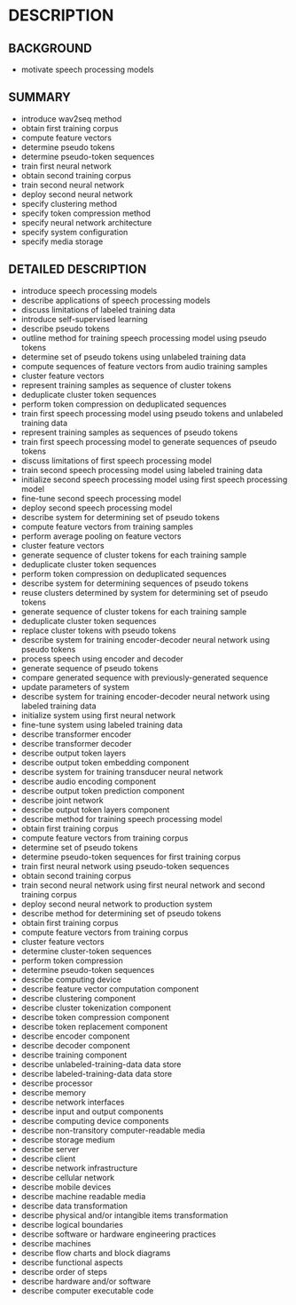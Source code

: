 # DESCRIPTION

## BACKGROUND

- motivate speech processing models

## SUMMARY

- introduce wav2seq method
- obtain first training corpus
- compute feature vectors
- determine pseudo tokens
- determine pseudo-token sequences
- train first neural network
- obtain second training corpus
- train second neural network
- deploy second neural network
- specify clustering method
- specify token compression method
- specify neural network architecture
- specify system configuration
- specify media storage

## DETAILED DESCRIPTION

- introduce speech processing models
- describe applications of speech processing models
- discuss limitations of labeled training data
- introduce self-supervised learning
- describe pseudo tokens
- outline method for training speech processing model using pseudo tokens
- determine set of pseudo tokens using unlabeled training data
- compute sequences of feature vectors from audio training samples
- cluster feature vectors
- represent training samples as sequence of cluster tokens
- deduplicate cluster token sequences
- perform token compression on deduplicated sequences
- train first speech processing model using pseudo tokens and unlabeled training data
- represent training samples as sequences of pseudo tokens
- train first speech processing model to generate sequences of pseudo tokens
- discuss limitations of first speech processing model
- train second speech processing model using labeled training data
- initialize second speech processing model using first speech processing model
- fine-tune second speech processing model
- deploy second speech processing model
- describe system for determining set of pseudo tokens
- compute feature vectors from training samples
- perform average pooling on feature vectors
- cluster feature vectors
- generate sequence of cluster tokens for each training sample
- deduplicate cluster token sequences
- perform token compression on deduplicated sequences
- describe system for determining sequences of pseudo tokens
- reuse clusters determined by system for determining set of pseudo tokens
- generate sequence of cluster tokens for each training sample
- deduplicate cluster token sequences
- replace cluster tokens with pseudo tokens
- describe system for training encoder-decoder neural network using pseudo tokens
- process speech using encoder and decoder
- generate sequence of pseudo tokens
- compare generated sequence with previously-generated sequence
- update parameters of system
- describe system for training encoder-decoder neural network using labeled training data
- initialize system using first neural network
- fine-tune system using labeled training data
- describe transformer encoder
- describe transformer decoder
- describe output token layers
- describe output token embedding component
- describe system for training transducer neural network
- describe audio encoding component
- describe output token prediction component
- describe joint network
- describe output token layers component
- describe method for training speech processing model
- obtain first training corpus
- compute feature vectors from training corpus
- determine set of pseudo tokens
- determine pseudo-token sequences for first training corpus
- train first neural network using pseudo-token sequences
- obtain second training corpus
- train second neural network using first neural network and second training corpus
- deploy second neural network to production system
- describe method for determining set of pseudo tokens
- obtain first training corpus
- compute feature vectors from training corpus
- cluster feature vectors
- determine cluster-token sequences
- perform token compression
- determine pseudo-token sequences
- describe computing device
- describe feature vector computation component
- describe clustering component
- describe cluster tokenization component
- describe token compression component
- describe token replacement component
- describe encoder component
- describe decoder component
- describe training component
- describe unlabeled-training-data data store
- describe labeled-training-data data store
- describe processor
- describe memory
- describe network interfaces
- describe input and output components
- describe computing device components
- describe non-transitory computer-readable media
- describe storage medium
- describe server
- describe client
- describe network infrastructure
- describe cellular network
- describe mobile devices
- describe machine readable media
- describe data transformation
- describe physical and/or intangible items transformation
- describe logical boundaries
- describe software or hardware engineering practices
- describe machines
- describe flow charts and block diagrams
- describe functional aspects
- describe order of steps
- describe hardware and/or software
- describe computer executable code

